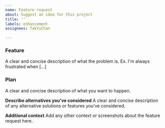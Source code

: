 ```yaml
---
name: Feature request
about: Suggest an idea for this project
title: ''
labels: enhancement
assignees: TakYuChan

---
```


### Feature
A clear and concise description of what the problem is. Ex. I'm always frustrated when [...]

### Plan
A clear and concise description of what you want to happen.

**Describe alternatives you've considered**
A clear and concise description of any alternative solutions or features you've considered.

**Additional context**
Add any other context or screenshots about the feature request here.
